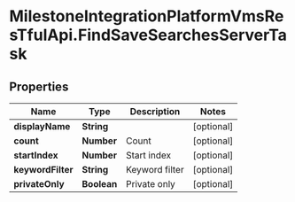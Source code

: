 # MilestoneIntegrationPlatformVmsResTfulApi.FindSaveSearchesServerTask

## Properties
Name | Type | Description | Notes
------------ | ------------- | ------------- | -------------
**displayName** | **String** |  | [optional] 
**count** | **Number** | Count | [optional] 
**startIndex** | **Number** | Start index | [optional] 
**keywordFilter** | **String** | Keyword filter | [optional] 
**privateOnly** | **Boolean** | Private only | [optional] 
